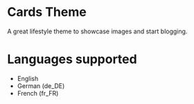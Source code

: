 # Cards Theme

A great lifestyle theme to showcase images and start blogging.

# Languages supported

- English
- German (de_DE)
- French (fr_FR)
